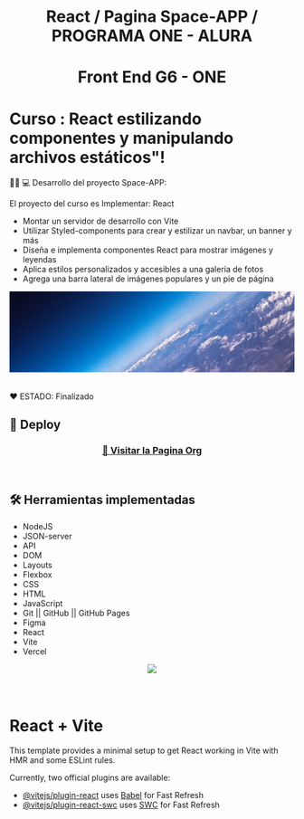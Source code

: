 <h1 align="center"> React / Pagina Space-APP / PROGRAMA ONE - ALURA </h1>

 <h1 align="center"> Front End G6 - ONE </h1>

# Curso : React estilizando componentes y manipulando archivos estáticos"!


👩‍💻 💻 Desarrollo del proyecto Space-APP:   

El proyecto del curso es Implementar: React
* Montar un servidor de desarrollo con Vite
* Utilizar Styled-components para crear y estilizar un navbar, un banner y más
* Diseña e implementa componentes React para mostrar imágenes y leyendas
* Aplica estilos personalizados y accesibles a una galería de fotos
* Agrega una barra lateral de imágenes populares y un pie de página


<p align="center" >
     <img width="1000" heigth="600" src="src/assets/banner.png">
     
</p>


</p>

<br />
  ❤️ ESTADO: Finalizado
<br />

## 🔎 Deploy
<div align="center">
  <h3>
    <a href="https://space-app-blond.vercel.app/" >
      🔗 Visitar la Pagina Org
    </a>
</div>
<br />

## 🛠️ Herramientas implementadas 
  - NodeJS
  - JSON-server
  - API
  - DOM
  - Layouts
  - Flexbox
  - CSS
  - HTML
  - JavaScript
  - Git || GitHub || GitHub Pages
  - Figma
  - React
  - Vite
  - Vercel


<div align="center">
    <a href="https://skillicons.dev">
      <img src="https://skillicons.dev/icons?i=flexbox,layouts,css,html,js,git,github,figma" />
    </a>
</div>
<br />

<br />




# React + Vite

This template provides a minimal setup to get React working in Vite with HMR and some ESLint rules.

Currently, two official plugins are available:

- [@vitejs/plugin-react](https://github.com/vitejs/vite-plugin-react/blob/main/packages/plugin-react/README.md) uses [Babel](https://babeljs.io/) for Fast Refresh
- [@vitejs/plugin-react-swc](https://github.com/vitejs/vite-plugin-react-swc) uses [SWC](https://swc.rs/) for Fast Refresh
